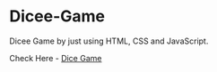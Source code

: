 # Dicee-Game
Dicee Game by just using HTML, CSS and JavaScript.

Check Here - [Dice Game](https://atultrp.github.io/Dicee-Game/)
